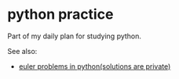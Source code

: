 # python practice
Part of my daily plan for studying python.

See also:
- [euler problems in python(solutions are private)](https://github.com/apostergiou/euler)
